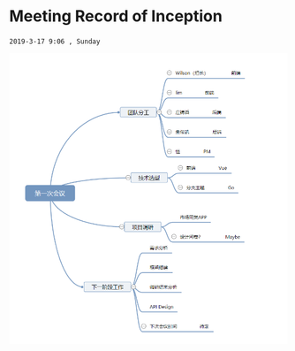 # Meeting Record of Inception

`2019-3-17 9:06 , Sunday`

![](../media/img/MindMapping_1stMeeting.png)